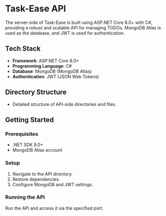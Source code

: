# Task-Ease API

The server-side of Task-Ease is built using ASP.NET Core 8.0+ with C#, providing a robust and scalable API for managing TODOs. MongoDB Atlas is used as the database, and JWT is used for authentication.

## Tech Stack

- **Framework**: ASP.NET Core 8.0+
- **Programming Language**: C#
- **Database**: MongoDB (MongoDB Atlas)
- **Authentication**: JWT (JSON Web Tokens)

## Directory Structure

- Detailed structure of API-side directories and files.

## Getting Started

### Prerequisites

- .NET SDK 8.0+
- MongoDB Atlas account

### Setup

1. Navigate to the API directory.
2. Restore dependencies.
3. Configure MongoDB and JWT settings.

### Running the API

Run the API and access it via the specified port.
